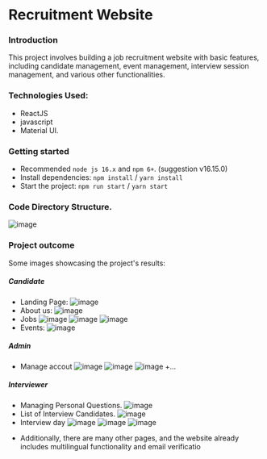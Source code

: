 # Recruitment Website

### Introduction 
This project involves building a job recruitment website with basic features, including candidate management, event management, interview session management, and various other functionalities.
### Technologies Used: 
- ReactJS
- javascript
- Material UI.
### Getting started
- Recommended `node js 16.x` and `npm 6+`. (suggestion v16.15.0)
- Install dependencies: `npm install` / `yarn install`
- Start the project: `npm run start` / `yarn start`
### Code Directory Structure.
![image](https://github.com/lonGDiBo/Recruitment-company/assets/115699195/f018a5a5-8b02-47dc-9554-219a6e342d1b)

### Project outcome
Some images showcasing the project's results:
##### Candidate
+ Landing Page:
![image](https://github.com/lonGDiBo/Recruitment-company/assets/115699195/33be2e5e-57de-4f86-807f-2146d6c0cbfd)
+ About us:
![image](https://github.com/lonGDiBo/Recruitment-company/assets/115699195/8cb210d6-8a29-433c-89d3-58640c95b3db)
+ Jobs
![image](https://github.com/lonGDiBo/Recruitment-company/assets/115699195/6421d65d-e789-4419-8f16-3f3b5dc2de51)
![image](https://github.com/lonGDiBo/Recruitment-company/assets/115699195/d108376a-3044-49d8-81a4-da721141fcdd)
![image](https://github.com/lonGDiBo/Recruitment-company/assets/115699195/06403a97-b477-44b2-b4f4-0ce8fea2cae2)
+ Events:
![image](https://github.com/lonGDiBo/Recruitment-company/assets/115699195/67bcfd75-4fb6-4684-81d4-c0a2f2e11145)
##### Admin
+ Manage accout
![image](https://github.com/lonGDiBo/Recruitment-company/assets/115699195/59a3ce66-f33e-4d9d-aa16-2ccb0bb6f452)
![image](https://github.com/lonGDiBo/Recruitment-company/assets/115699195/ea194bcb-42f6-4c46-97d2-b2cfd2c07875)
![image](https://github.com/lonGDiBo/Recruitment-company/assets/115699195/87cef644-84e8-45a3-9ae2-a08faef0d8f9)
+...
##### Interviewer
+ Managing Personal Questions.
![image](https://github.com/lonGDiBo/Recruitment-company/assets/115699195/70286ba9-6646-48c8-94df-2623723bf596)
+ List of Interview Candidates.
![image](https://github.com/lonGDiBo/Recruitment-company/assets/115699195/12ce683c-1ca1-4db9-978a-d04c0464a65b)
+ Interview day
![image](https://github.com/lonGDiBo/Recruitment-company/assets/115699195/d0c2f584-8803-41fa-a25d-eb4bc0a18782)
![image](https://github.com/lonGDiBo/Recruitment-company/assets/115699195/30f445d6-6328-4512-9737-58763f47623f)
![image](https://github.com/lonGDiBo/Recruitment-company/assets/115699195/2f1aaa11-e8ac-461e-af1e-59873e725b47)

- Additionally, there are many other pages, and the website already includes multilingual functionality and email verificatio
